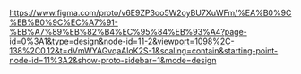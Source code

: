 https://www.figma.com/proto/v6E9ZP3oo5W2oyBU7XuWFm/%EA%B0%9C%EB%B0%9C%EC%A7%91-%EB%A7%89%EB%82%B4%EC%95%84%EB%93%A4?page-id=0%3A1&type=design&node-id=11-2&viewport=1098%2C-138%2C0.12&t=dVmWYAGvqaAloK2S-1&scaling=contain&starting-point-node-id=11%3A2&show-proto-sidebar=1&mode=design